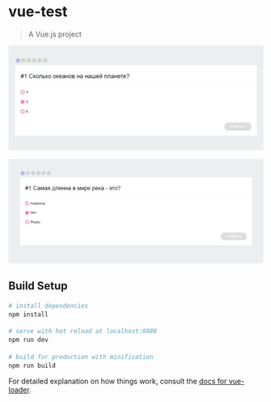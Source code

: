 # vue-test

> A Vue.js project

![скрин 1](https://github.com/helmetica/vue-test/raw/master/screens/screen2.PNG)

![скрин 2](https://github.com/helmetica/vue-test/raw/master/screens/screen.PNG)

## Build Setup

``` bash
# install dependencies
npm install

# serve with hot reload at localhost:8080
npm run dev

# build for production with minification
npm run build
```

For detailed explanation on how things work, consult the [docs for vue-loader](http://vuejs.github.io/vue-loader).
